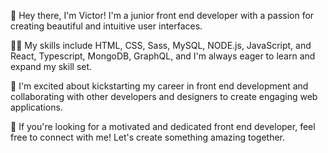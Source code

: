 👋 Hey there, I'm Victor! I'm a junior front end developer with a passion for creating beautiful and intuitive user interfaces.

👨‍💻 My skills include HTML, CSS, Sass, MySQL, NODE.js, JavaScript, and React, Typescript, MongoDB, GraphQL, and I'm always eager to learn and expand my skill set.

🚀 I'm excited about kickstarting my career in front end development and collaborating with other developers and designers to create engaging web applications.

🌟 If you're looking for a motivated and dedicated front end developer, feel free to connect with me! Let's create something amazing together.
